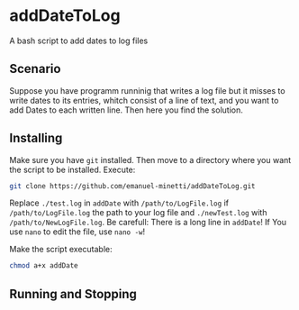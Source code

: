 # addDateToLog
A bash script to add dates to log files
## Scenario
Suppose you have programm runninig that writes a log file
but it misses to write dates to its entries, whitch consist
of a line of text, and you want to add Dates to each written
line. Then here you find the solution.

## Installing
Make sure you have `git` installed. Then move to a directory
where you want the script to be installed. Execute:
```bash
git clone https://github.com/emanuel-minetti/addDateToLog.git
```
Replace `./test.log` in `addDate` with `/path/to/LogFile.log`
if `/path/to/LogFile.log` the path to your log file and `./newTest.log`
with `/path/to/NewLogFile.log`. Be carefull: There is a long line in `addDate`!
If You use `nano` to edit the file, use `nano -w`!

Make the script executable:
```bash
chmod a+x addDate
```

## Running and Stopping
